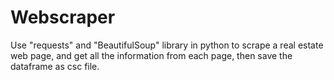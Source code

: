# Webscraper

Use "requests" and "BeautifulSoup" library in python to scrape a real estate web page, and get all the information from each page, then save the dataframe as csc file. 
